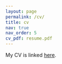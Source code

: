 ```yaml
---
layout: page
permalink: /cv/
title: cv
nav: true
nav_order: 5
cv_pdf: resume.pdf
---
```


My CV is linked [here](/assets/pdf/resume.pdf).